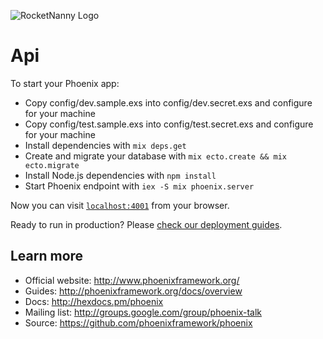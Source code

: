 ![RocketNanny Logo](https://cloud.githubusercontent.com/assets/1529103/14503871/327e377e-016f-11e6-915b-e015aeaa5184.png)

# Api

To start your Phoenix app:

  * Copy config/dev.sample.exs into config/dev.secret.exs and configure for your machine
  * Copy config/test.sample.exs into config/test.secret.exs and configure for your machine
  * Install dependencies with `mix deps.get`
  * Create and migrate your database with `mix ecto.create && mix ecto.migrate`
  * Install Node.js dependencies with `npm install`
  * Start Phoenix endpoint with `iex -S mix phoenix.server`

Now you can visit [`localhost:4001`](http://localhost:4001) from your browser.

Ready to run in production? Please [check our deployment guides](http://www.phoenixframework.org/docs/deployment).

## Learn more

  * Official website: http://www.phoenixframework.org/
  * Guides: http://phoenixframework.org/docs/overview
  * Docs: http://hexdocs.pm/phoenix
  * Mailing list: http://groups.google.com/group/phoenix-talk
  * Source: https://github.com/phoenixframework/phoenix
